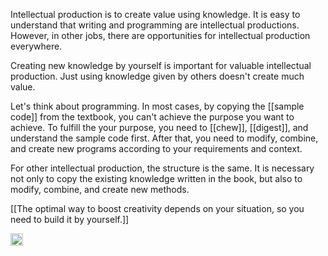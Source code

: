 
Intellectual production is to create value using knowledge. It is easy to understand that writing and programming are intellectual productions. However, in other jobs, there are opportunities for intellectual production everywhere.

Creating new knowledge by yourself is important for valuable intellectual production. Just using knowledge given by others doesn't create much value.

Let's think about programming. In most cases, by copying the [[sample code]] from the textbook, you can't achieve the purpose you want to achieve. To fulfill the your purpose, you need to [[chew]], [[digest]], and understand the sample code first. After that, you need to modify, combine, and create new programs according to your requirements and context.

For other intellectual production, the structure is the same. It is necessary not only to copy the existing knowledge written in the book, but also to modify, combine, and create new methods.

[[The optimal way to boost creativity depends on your situation, so you need to build it by yourself.]]

<img src='https://scrapbox.io/api/pages/nishio/en/icon' alt='en.icon' height="19.5"/>